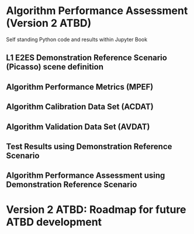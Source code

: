 # Algorithm Performance Assessment (Version 2 ATBD)

Self standing Python code and results within Jupyter Book

## L1 E2ES Demonstration Reference Scenario (Picasso) scene definition

## Algorithm Performance Metrics (MPEF)

## Algorithm Calibration Data Set (ACDAT)

## Algorithm Validation Data Set (AVDAT)

## Test Results using Demonstration Reference Scenario

## Algorithm Performance Assessment using Demonstration Reference Scenario

# Version 2 ATBD: Roadmap for future ATBD development




